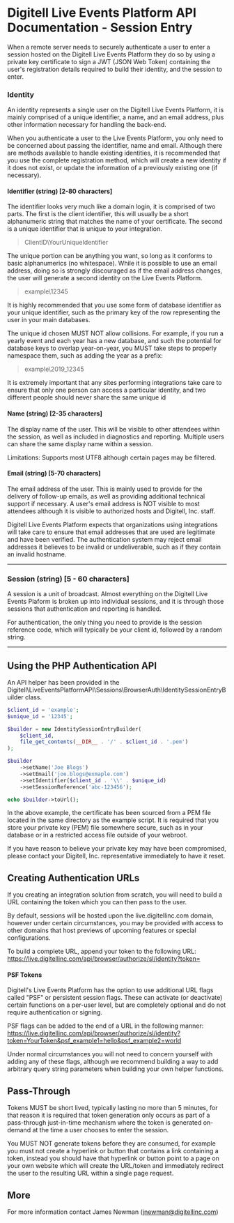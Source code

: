 # Digitell Live Events Platform API Documentation - Session Entry

When a remote server needs to securely authenticate a user to enter a
session hosted on the Digitell Live Events Platform they do so by using a
private key certificate to sign a JWT (JSON Web Token) containing
the user's registration details required to build their identity, 
and the session to enter.

### Identity
An identity represents a single user on the Digitell Live Events Platform, it
is mainly comprised of a unique identifier, a name, and an email address, plus
other information necessary for handling the back-end.

When you authenticate a user to the Live Events Platform, you only need to be
concerned about passing the identifier, name and email. Although there are methods
available to handle existing identities, it is recommended that you use the complete
registration method, which will create a new identity if it does not exist, or 
update the information of a previously existing one (if necessary).

#### Identifier (string) [2-80 characters]
The identifier looks very much like a domain login, it is comprised of two parts.
The first is the client identifier, this will usually be a short alphanumeric string
that matches the name of your certificate. The second is a unique identifier that
is unique to your integration.

> ClientID\YourUniqueIdentifier

The unique portion can be anything you want, so long as it conforms to basic 
alphanumerics (no whitespace). While it is possible to use an email address, doing
so is strongly discouraged as if the email address changes, the user will generate
a second identity on the Live Events Platform.

> example\12345

It is highly recommended that you use some form of database identifier as your
unique identifier, such as the primary key of the row representing the user in your
main databases.

The unique id chosen MUST NOT allow collisions. For example, if you run a yearly event
and each year has a new database, and such the potential for database keys to overlap
year-on-year, you MUST take steps to properly namespace them, such as adding the year as 
a prefix:

> example\\2019_12345

It is extremely important that any sites performing integrations take care to 
ensure that only one person can access a particular identity, and two different 
people should never share the same unique id

#### Name (string) [2-35 characters]
The display name of the user. This will be visible to other attendees within the session,
as well as included in diagnostics and reporting. Multiple users can share the same display
name within a session.

Limitations: Supports most UTF8 although certain pages may be filtered.

#### Email (string) [5-70 characters]
The email address of the user. This is mainly used to provide for the delivery of follow-up
emails, as well as providing additional technical support if necessary. A user's email address
is NOT visible to most attendees although it is visible to authorized hosts and Digitell, Inc. 
staff. 

Digitell Live Events Platform expects that organizations using integrations will take care
to ensure that email addresses that are used are legitimate and have been verified. The authentication
system may reject email addresses it believes to be invalid or undeliverable, such as if they 
contain an invalid hostname.

---

### Session (string) [5 - 60 characters]
A session is a unit of broadcast. Almost everything on the Digitell Live Events Plaform is broken
up into individual sessions, and it is through those sessions that authentication and reporting is
handled.

For authentication, the only thing you need to provide is the session reference code, which will typically
be your client id, followed by a random string.

---

## Using the PHP Authentication API
An API helper has been provided in the Digitell\LiveEventsPlatformAPI\Sessions\BrowserAuth\IdentitySessionEntryBuilder
class. 

```php
$client_id = 'example';
$unique_id = '12345';

$builder = new IdentitySessionEntryBuilder(
    $client_id,
    file_get_contents(__DIR__ . '/' . $client_id . '.pem')
);

$builder
    ->setName('Joe Blogs')
    ->setEmail('joe.blogs@exmaple.com')
    ->setIdentifier($client_id . '\\' . $unique_id)
    ->setSessionReference('abc-123456');

echo $builder->toUrl();
```

In the above example, the certificate has been sourced from a PEM file located in the
same directory as the example script. It is required that you store your private key (PEM)
file somewhere secure, such as in your database or in a restricted access file outside of
your webroot.

If you have reason to believe your private key may have been compromised, please contact your
Digitell, Inc. representative immediately to have it reset.

## Creating Authentication URLs
If you creating an integration solution from scratch, you will need to build a URL containing
the token which you can then pass to the user.

By default, sessions will be hosted upon the live.digitellinc.com domain, however under
certain circumstances, you may be provided with access to other domains that host previews of upcoming
features or special configurations. 

To build a complete URL, append your token to the following URL:
https://live.digitellinc.com/api/browser/authorize/sl/identity?token=

#### PSF Tokens
Digitell's Live Events Platform has the option to use additional URL flags called "PSF" or persistent
session flags. These can activate (or deactivate) certain functions on a per-user level, but are completely
optional and do not require authentication or signing.

PSF flags can be added to the end of a URL in the following manner:
https://live.digitellinc.com/api/browser/authorize/sl/identity?token=YourToken&psf_example1=hello&psf_example2=world

Under normal circumstances you will not need to concern yourself with adding any of these flags,
although we recommend building a way to add arbitrary query string parameters when building your
own helper functions.

## Pass-Through
Tokens MUST be short lived, typically lasting no more than 5 minutes, for that reason it is required
that token generation only occurs as part of a pass-through just-in-time mechanism where the token
is generated on-demand at the time a user chooses to enter the session.

You MUST NOT generate tokens before they are consumed, for example you must not create a hyperlink
or button that contains a link containing a token, instead you should have that hyperlink or button
point to a page on your own website which will create the URL/token and immediately redirect the user 
to the resulting URL within a single page request.


## More
For more information contact James Newman (jnewman@digitellinc.com)
